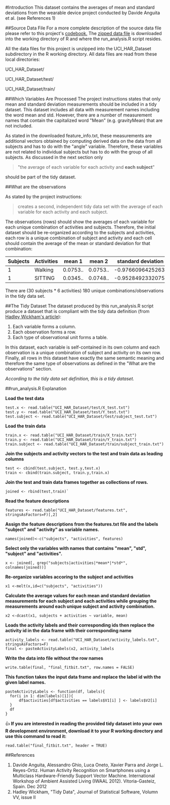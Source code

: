 #Introduction
This dataset contains the averages of mean and standard deviations from the wearable 
device project conducted by Davide Anguita et al. (see References 1) 

##Source Data File
For a more complete description of the source data file please refer to this project's [codebook.](https://github.com/tim-to/cleaning-data-project/blob/master/codebook.md)
The [zipped data file](https://d396qusza40orc.cloudfront.net/getdata%2Fprojectfiles%2FUCI%20HAR%20Dataset.zip) 
is downloaded into the working directory of R and where the run_analysis.R script resides. 

All the data files for this project is unzipped into the UCI_HAR_Dataset subdirectory in 
the R working directory. All data files are read from these local directories: 

UCI_HAR_Dataset/

UCI_HAR_Dataset/test/

UCI_HAR_Dataset/train/

##Which Variables Are Processed
The project instructions states that only mean and standard deviation measurements should
be included in a tidy dataset. 
This dataset includes all data with measurement names including the word mean and std. 
However, there are a number of measurement names that contain the capitalized word "Mean" 
(e.g. gravityMean) that are not included. 

As stated in the downloaded feature_info.txt, these measurements are 
additional vectors obtained by computing derived data on the data from all subjects and 
has to do with the "angle" variable. Therefore, these variables are not related to 
individual subjects but has to do with the group of all subjects. As discussed in the 
next section only 
> "the average of each variable for each activity and **each subject**"

should be part of the tidy dataset.


##What are the observations 

As stated by the project instructions:
> creates a second, independent tidy data set with the average of each variable for each activity and each subject.

The observations (rows) should show the averages of each variable for each unique 
combination of activities and subjects. 
Therefore, the initial dataset should be re-organized according to the 
subjects and activities, each row is a unique combination of subject and activity
and each cell should contain the average of the mean or standard deviation for that 
combination:

Subjects | Activities | mean 1 | mean 2 | standard deviation 1 | ...
---------|------------|--------|--------|----------------------|-----
1        | Walking    |0.0753..|0.0753..|-0.976609642526316    | ...
1        | SITTING    |0.0345..|0.0748..|-0.952849233207547    | ... 

There are (30 subjects * 6 activities) 180 unique combinations/observations in the tidy 
data set.

##The Tidy Dataset
The dataset produced by this run_analysis.R script produce a dataset that is compliant
with the tidy data definition (from [Hadley Wickham's article](http://www.jstatsoft.org/v59/i10/paper)):

1. Each variable forms a column.
2. Each observation forms a row.
3. Each type of observational unit forms a table.

In this dataset, each variable is self-contained in its own column and each observation is
a unique combination of subject and activity on its own row. Finally, all rows in this 
dataset have exactly the same semantic meaning and therefore the same type of observations
as defined in the "What are the observations" section. 

*According to the tidy data set definition, this is a tidy dataset.*


##run_analysis.R Explanation

**Load the test data**

	test.x <- read.table("UCI_HAR_Dataset/test/X_test.txt")
	test.y <- read.table("UCI_HAR_Dataset/test/Y_test.txt")
	test.subject <- read.table("UCI_HAR_Dataset/test/subject_test.txt")

**Load the train data**

	train.x <- read.table("UCI_HAR_Dataset/train/X_train.txt")
	train.y <- read.table("UCI_HAR_Dataset/train/Y_train.txt")
	train.subject <- read.table("UCI_HAR_Dataset/train/subject_train.txt")

**Join the subjects and activity vectors to the test and train data as leading columns**
	
	test <- cbind(test.subject, test.y,test.x)
	train <- cbind(train.subject, train.y,train.x)
**Join the test and train data frames together as collections of rows.**
	
	joined <- rbind(test,train)`

**Read the feature descriptions**
	
	features <- read.table("UCI_HAR_Dataset/features.txt", stringsAsFactors=F)[,2]

**Assign the feature descriptions from the features.txt file and the labels "subject" and
"activity" as variable names.**

	names(joined)<-c("subjects", "activities", features)

**Select only the variables with names that contains "mean", "std", "subject"
and "activities".**
	
	x <- joined[, grep("subjects|activities|*mean*|*std*", colnames(joined))]

**Re-organize variables accoring to the subject and activities**

	x1 <-melt(x,id=c("subjects", "activities"))

**Calculate the average values for each mean and standard deviation measurements for
each subject and each activities while grouping the measurements around each unique
subject and activity combination.**

	x2 <-dcast(x1, subjects + activities ~ variable, mean)

**Loads the activity labels and their corresponding ids then replace the activity id
in the data frame with their corresponding name**
	
	activity_labels <- read.table("UCI_HAR_Dataset/activity_labels.txt", stringsAsFactors=F)
	final <- pasteActivityLabels(x2, activity_labels
	
	
**Write the data into file without the row names**
	
    write.table(final, "final_fitbit.txt", row.names = FALSE)

**This function takes the input data frame and replace the label id with the given label
names.**

	pasteActivityLabels <- function(df, labels){
	  for(i in 1: dim(labels)[1]){
		  df$activities[df$activities == labels$V1[i] ] <- labels$V2[i]
	  }
	  df
	}

:thumbsup:
**If you are interested in reading the provided tidy dataset into your own R development 
environment, download it to your R working directory and use this command to read it:**

    read.table("final_fitbit.txt", header = TRUE)


##References
1. Davide Anguita, Alessandro Ghio, Luca Oneto, Xavier Parra and Jorge L. Reyes-Ortiz. 
Human Activity Recognition on Smartphones using a Multiclass Hardware-Friendly 
Support Vector Machine. International Workshop of Ambient Assisted Living (IWAAL 2012). 
Vitoria-Gasteiz, Spain. Dec 2012
2. Hadley Wickham, "Tidy Data", Journal of Statistical Software, Volumn VV, issue II